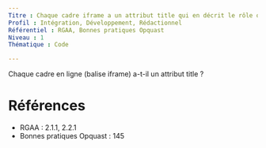 ```yaml
---
Titre : Chaque cadre iframe a un attribut title qui en décrit le rôle ou la cible.
Profil : Intégration, Développement, Rédactionnel
Référentiel : RGAA, Bonnes pratiques Opquast
Niveau : 1
Thématique : Code

---
```

Chaque cadre en ligne (balise iframe) a-t-il un attribut title ?

# Références

*   RGAA : 2.1.1, 2.2.1
*   Bonnes pratiques Opquast : 145